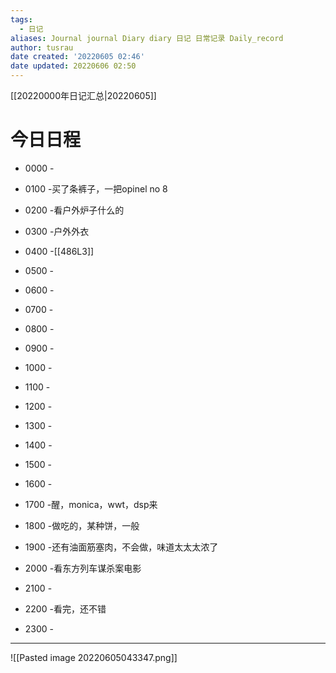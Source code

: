 ```yaml
---
tags:
  - 日记
aliases: Journal journal Diary diary 日记 日常记录 Daily_record
author: tusrau
date created: '20220605 02:46'
date updated: 20220606 02:50
---
```


[[20220000年日记汇总|20220605]]

# 今日日程

- 0000 -
- 0100 -买了条裤子，一把opinel no 8
- 0200 -看户外炉子什么的
- 0300 -户外外衣
- 0400 -[[486L3]]
- 0500 -
- 0600 -
- 0700 -
- 0800 -

- 0900 -
- 1000 -
- 1100 -
- 1200 -
- 1300 -
- 1400 -
- 1500 -
- 1600 -
- 1700 -醒，monica，wwt，dsp来
- 1800 -做吃的，某种饼，一般

- 1900 -还有油面筋塞肉，不会做，味道太太太浓了
- 2000 -看东方列车谋杀案电影
- 2100 -
- 2200 -看完，还不错
- 2300 -

---

![[Pasted image 20220605043347.png]]
